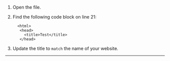 1. Open the file.
2. Find the following code block on line 21:
  
         <html>
          <head>
            <title>Test</title>
          </head>

5. Update the title to `match` the name of your website.


---
